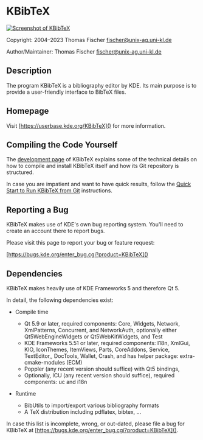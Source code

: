# KBibTeX

[![Screenshot of KBibTeX](https://userbase.kde.org/images.userbase/thumb/7/7f/20150602-kbibtex-kf5.png/320px-20150602-kbibtex-kf5.png)](https://userbase.kde.org/images.userbase/7/7f/20150602-kbibtex-kf5.png)

Copyright: 2004–2023 Thomas Fischer <fischer@unix-ag.uni-kl.de>

Author/Maintainer: Thomas Fischer <fischer@unix-ag.uni-kl.de>


## Description

The program KBibTeX is a bibliography editor by KDE. Its main
purpose is to provide a user-friendly interface to BibTeX files.


## Homepage

Visit [https://userbase.kde.org/KBibTeX]() for more information.


## Compiling the Code Yourself

The [development page](https://userbase.kde.org/KBibTeX/Development)
of KBibTeX explains some of the technical details on how to compile
and install KBibTeX itself and how its Git repository is structured.

In case you are impatient and want to have quick results, follow the
[Quick Start to Run KBibTeX from Git](https://userbase.kde.org/KBibTeX/Development#Quick_Start_to_Run_KBibTeX_from_Git) instructions.


## Reporting a Bug

KBibTeX makes use of KDE's own bug reporting system. You'll need
to create an account there to report bugs.

Please visit this page to report your bug or feature request:

[https://bugs.kde.org/enter_bug.cgi?product=KBibTeX]()


## Dependencies

KBibTeX makes heavily use of KDE Frameworks 5 and therefore Qt 5.

In detail, the following dependencies exist:

* Compile time
    - Qt 5.9 or later,
      required components: Core, Widgets, Network, XmlPatterns,
      Concurrent, and NetworkAuth,
      optionally either Qt5WebEngineWidgets or Qt5WebKitWidgets,
      and Test
    - KDE Frameworks 5.51 or later,
      required components: I18n, XmlGui, KIO, IconThemes, ItemViews,
      Parts, CoreAddons, Service, TextEditor,, DocTools, Wallet, Crash,
      and has helper package: extra-cmake-modules (ECM)
    - Poppler (any recent version should suffice) with Qt5 bindings,
    - Optionally, ICU (any recent version should suffice),
      required components: uc and i18n

* Runtime
    - BibUtils to import/export various bibliography formats
    - A TeX distribution including pdflatex, bibtex, ...

In case this list is incomplete, wrong, or out-dated, please file
a bug for KBibTeX at [https://bugs.kde.org/enter_bug.cgi?product=KBibTeX]().
